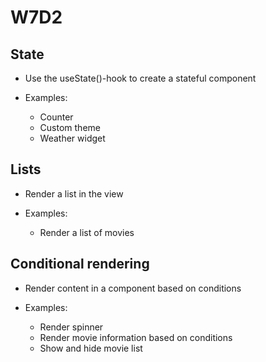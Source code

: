 # W7D2

## State

- Use the useState()-hook to create a stateful component

- Examples:
  - Counter
  - Custom theme
  - Weather widget

## Lists

- Render a list in the view

- Examples:
  - Render a list of movies

## Conditional rendering

- Render content in a component based on conditions

- Examples:
  - Render spinner
  - Render movie information based on conditions
  - Show and hide movie list